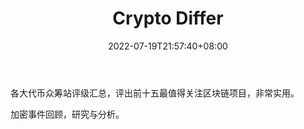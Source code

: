 ﻿---
weight: 
title: "Crypto Differ"
description: "各大代币众筹站评级汇总，评出前十五最值得关注区块链项目，非常实用。"
date: 2022-07-19T21:57:40+08:00
lastmod: 2022-07-19T16:45:40+08:00
draft: false
authors: ["june"]
featuredImage: "crypto-differ.jpg"
link: "https://cryptodiffer.com/?ref=1234btc.com"
tags: ["数据收集","Crypto Differ"]
categories: ["navigation"]
navigation: ["数据收集"]
lightgallery: true
toc: true
pinned: false
recommend: false
recommend1: false
---
各大代币众筹站评级汇总，评出前十五最值得关注区块链项目，非常实用。

加密事件回顾，研究与分析。